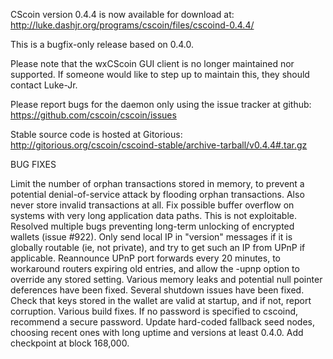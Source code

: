 CScoin version 0.4.4 is now available for download at:
http://luke.dashjr.org/programs/cscoin/files/cscoind-0.4.4/

This is a bugfix-only release based on 0.4.0.

Please note that the wxCScoin GUI client is no longer maintained nor supported. If someone would like to step up to maintain this, they should contact Luke-Jr.

Please report bugs for the daemon only using the issue tracker at github:
https://github.com/cscoin/cscoin/issues

Stable source code is hosted at Gitorious:
http://gitorious.org/cscoin/cscoind-stable/archive-tarball/v0.4.4#.tar.gz

BUG FIXES

Limit the number of orphan transactions stored in memory, to prevent a potential denial-of-service attack by flooding orphan transactions. Also never store invalid transactions at all.
Fix possible buffer overflow on systems with very long application data paths. This is not exploitable.
Resolved multiple bugs preventing long-term unlocking of encrypted wallets (issue #922).
Only send local IP in "version" messages if it is globally routable (ie, not private), and try to get such an IP from UPnP if applicable.
Reannounce UPnP port forwards every 20 minutes, to workaround routers expiring old entries, and allow the -upnp option to override any stored setting.
Various memory leaks and potential null pointer deferences have been
fixed.
Several shutdown issues have been fixed.
Check that keys stored in the wallet are valid at startup, and if not,
report corruption.
Various build fixes.
If no password is specified to cscoind, recommend a secure password.
Update hard-coded fallback seed nodes, choosing recent ones with long uptime and versions at least 0.4.0.
Add checkpoint at block 168,000.


